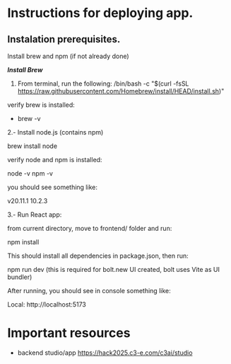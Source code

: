# Instructions for deploying app. 

## Instalation prerequisites. 

Install brew and npm (if not already done)

***Install Brew*** 
1. From terminal, run the following:
 /bin/bash -c "$(curl -fsSL https://raw.githubusercontent.com/Homebrew/install/HEAD/install.sh)"

verify brew is installed: 

- brew -v

2.- Install node.js (contains npm)

brew install node

verify node and npm is installed: 

node -v 
npm -v

you should see something like: 

v20.11.1
10.2.3

3.- Run React app: 

from current directory, move to frontend/ folder and run: 

npm install 

This should install all dependencies in package.json, then run: 

npm run dev (this is required for bolt.new UI created, bolt uses Vite as UI bundler)

After running, you should see in console something like: 

Local: http://localhost:5173


# Important resources

* backend studio/app https://hack2025.c3-e.com/c3ai/studio
